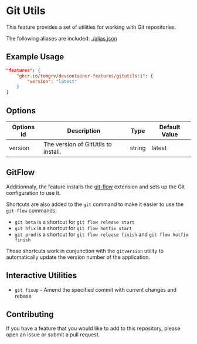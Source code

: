 
# Git Utils

This feature provides a set of utilities for working with Git repositories.

The following aliases are included: [./alias.json](./src/gitutils/alias.json)

## Example Usage

```json
"features": {
    "ghcr.io/tomgrv/devcontainer-features/gitutils:1": {
        "version": "latest"
    }
}
```

## Options

| Options Id | Description | Type | Default Value |
|-----|-----|-----|-----|
| version | The version of GitUtils to install. | string | latest |

## GitFlow

Additionnaly, the feature installs the [git-flow](https:://github.com/nvie/gitflow) extension and sets up the Git configuration to use it.

Shortcuts are also added to the `git` command to make it easier to use the `git-flow` commands:

- `git beta` is a shortcut for `git flow release start`
- `git hfix` is a shortcut for `git flow hotfix start`
- `git prod` is a shortcut for `git flow release finish` and `git flow hotfix finish`

Those shortcuts work in cunjunction with the `gitversion` utility to automatically update the version number of the application.

## Interactive Utilities

- `git fixup` - Amend the specified commit with current changes and rebase

## Contributing

If you have a feature that you would like to add to this repository, please open an issue or submit a pull request.
